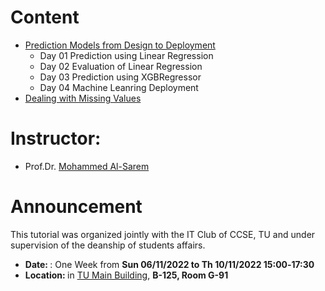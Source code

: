 # Content
* [Prediction Models from Design to Deployment](https://github.com/Moh-Sarem/Tutorials/blob/main/Prediction%20Models%20from%20Design%20to%20Deployment/index.md)
  - Day 01 Prediction using Linear Regression
  - Day 02 Evaluation of Linear Regression
  - Day 03 Prediction using XGBRegressor
  - Day 04 Machine Leanring Deployment
* [Dealing with Missing Values](https://github.com/Moh-Sarem/Tutorials/blob/main/README.md)

# Instructor:
* Prof.Dr. [Mohammed Al-Sarem](https://sites.google.com/site/alsaremmh)

# Announcement
This tutorial was organized jointly with the IT Club of CCSE, TU and under supervision of the deanship of students affairs.<br>
 - <lo><strong> Date: </strong>: One Week from <strong> Sun 06/11/2022 to Th 10/11/2022 15:00‐17:30 </strong></lo> 
 - <lo><strong> Location: </strong> in [TU Main Building](https://goo.gl/maps/AJiEF1E7ZDnDo42r9), <strong> B-125, Room G-91 </strong></lo>
<br/>
